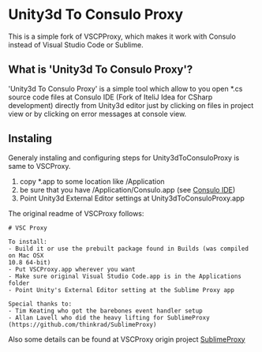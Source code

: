 Unity3d To Consulo Proxy
===========
This is a simple fork of VSCPProxy, which makes it work with Consulo instead of Visual Studio Code or Sublime. 

## What is 'Unity3d To Consulo Proxy'?

'Unity3d To Consulo Proxy' is a  simple tool which allow to you open *.cs source code files at Consulo IDE (Fork of IteliJ Idea for CSharp development) directly from Unity3d editor just by clicking on files in project view or by clicking on error messages at console view.

## Instaling

Generaly instaling and configuring steps for Unity3dToConsuloProxy is same to VSCProxy.

1. copy *.app to some location like /Application
2. be sure that you have /Application/Consulo.app (see [Consulo IDE](https://github.com/consulo/consulo))
3. Point Unity3d External Editor settings at Unity3dToConsuloProxy.app

The original readme of VSCProxy follows:
```
# VSC Proxy

To install:
- Build it or use the prebuilt package found in Builds (was compiled on Mac OSX
10.8 64-bit)
- Put VSCProxy.app wherever you want
- Make sure original Visual Studio Code.app is in the Applications folder
- Point Unity's External Editor setting at the Sublime Proxy app

Special thanks to:
- Tim Keating who got the barebones event handler setup
- Allan Lavell who did the heavy lifting for SublimeProxy (https://github.com/thinkrad/SublimeProxy)
```

Also some details can be found at VSCProxy origin project [SublimeProxy](https://github.com/thinkrad/SublimeProxy)
